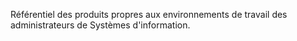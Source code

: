Référentiel des produits propres aux environnements de travail des administrateurs de Systèmes d'information.
